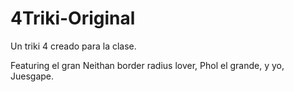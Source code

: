 # 4Triki-Original
Un triki 4 creado para la clase.

Featuring el gran Neithan border radius lover, Phol el grande, y yo, Juesgape.
